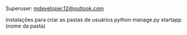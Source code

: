 Superuser: mdeveloper.12@outlook.com

Instalações para criar as pastas de usuários
python manage.py startapp (nome da pasta)
